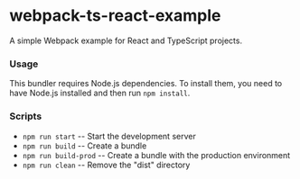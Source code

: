 # webpack-ts-react-example

A simple Webpack example for React and TypeScript projects.

### Usage

This bundler requires Node.js dependencies. To install them, you need to have Node.js installed and then run `npm install`.

### Scripts

- `npm run start` -- Start the development server
- `npm run build` -- Create a bundle
- `npm run build-prod` -- Create a bundle with the production environment
- `npm run clean` -- Remove the "dist" directory
